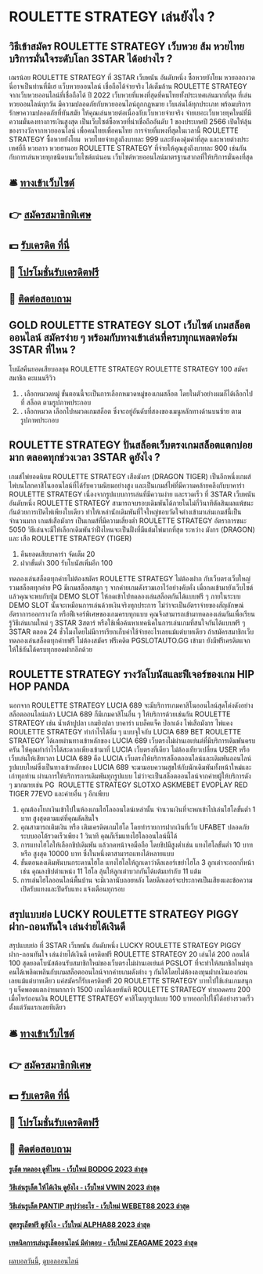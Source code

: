 # ROULETTE STRATEGY เล่นยังไง ?
## วิธีเข้าสมัคร ROULETTE STRATEGY เว็บหวย ส้ม หวยไทยบริการมั่นใจระดับโลก 3STAR ได้อย่างไร ?
เณรน้อย ROULETTE STRATEGY ที่ 3STAR เว็บพนัน อันดับหนึ่ง ซื้อหวยยังโยม หวยออกงวดนี่อาจเป็นท่านที่มีเฮ เเว็บหวยออนไลน์ เชื่อถือได้จ่ายจริง ได้เต็มล้าน ROULETTE STRATEGY จากเว็บหวยออนไลน์ที่เชื่อถือได้ ปี 2022 เว็บหวยที่แพงที่สุดที่คนไทยทั้งประเทศเล่นมากที่สุด ที่เล่นหวยออนไลน์ทุกวัน มีความปลอดภัยกับหวยออนไลน์ถูกกฎหมาย เว็บเล่นได้ทุกประเภท พร้อมบริการรักษาความปลอดภัยที่ทันสมัย ให้คุณเล่นหวยต่อเนื่องกับเว็บหวยจ่ายจริง จ่ายเยอะเว็บหวยยุคใหม่ที่มีความมั่นคงทางการเงินสูงสุด เป็นเว็บไซต์ซื้อหวยที่น่าเชื่อถืออันดับ 1 ของประเทศปี 2566 เปิดให้ลุ้นของรางวัลจากหวยออนไลน์ เพื่อคนไทยเพื่อคนไทย การจ่ายที่แพงที่สุดในเวลานี้ ROULETTE STRATEGY ซื้อหวยยังโยม  หวยไทยจ่ายสูงถึงบาทละ 999 และยังคงคุ้มค่าที่สุด และหวยต่างประเทศยี่กี หวยลาว หวยฮานอย ROULETTE STRATEGY ที่จ่ายให้คุณสูงถึงบาทละ 900 เช่นกัน กับการเล่นหวยทุกชนิดบนเว็บไซต์แน่นอน เว็บไซต์หวยออนไลน์มาตรฐานสากลที่ให้บริการมั่นคงที่สุด

## 🛎 [ทางเข้าเว็บไซต์](https://bit.ly/3SdLNi2)
## 👉 [สมัครสมาชิกพิเศษ](https://bit.ly/3SdLNi2)
## 💵 [รับเครดิต ที่นี่](https://bit.ly/3dyRKHj)
## 👑 [โปรโมชั่นรับเครดิตฟรี](https://bit.ly/3dyRKHj)
## 📱 [ติดต่อสอบถาม](https://bit.ly/3dyRKHj)

## GOLD ROULETTE STRATEGY SLOT เว็บไซต์ เกมสล็อตออนไลน์ สมัครง่าย ๆ พร้อมกับทางเข้าเล่นที่ครบทุกแพลตฟอร์ม 3STAR ที่ไหน ?
โบนัสคืนยอดเสียบอลชุด ROULETTE STRATEGY ROULETTE STRATEGY 100
สมัครสมาชิก
คะแนนรีวิว
1. . เลือกหมวดหมู่ ขั้นตอนนี้จะเป็นการเลือกหมวดหมู่ของเกมสล็อต โดยในตัวอย่างผมก็ได้เลือกไปที่ สล็อต ตามรูปภาพประกอบ
2. . เลือกหมวด เลือกไปหมวดเกมสล็อต ซึ่งจะอยู่อันดับที่สองของเมนูหลักทางด้านบนซ้าย ตามรูปภาพประกอบ

## ROULETTE STRATEGY ปั่นสล็อตเว็บตรงเกมสล็อตแตกบ่อยมาก ตลอดทุกช่วงเวลา 3STAR ดูยังไง ?
เกมส์ไพ่ยอดนิยม ROULETTE STRATEGY เสือมังกร (DRAGON TIGER) เป็นอีกหนึ่งเกมส์ไพ่บนโลกคาสิโนออนไลน์ที่ได้รับความนิยมอย่างสูง และเป็นเกมส์ไพ่ที่มีความคล้ายคลึงกับบาคาร่า ROULETTE STRATEGY เนื่องจากรูปแบบการเล่นที่มีความง่าย และรวดเร็ว ที่ 3STAR เว็บพนัน อันดับหนึ่ง ROULETTE STRATEGY สามารถจบรอบเดิมพันได้ภายในไม่กี่วินาทีตัดสินผลแพ้ชนะกันด้วยการเปิดไพ่เพียงใบเดียว ทำให้เหล่านักเดิมพันที่ใจใหญ่ชอบวัดใจต่างเข้ามาเล่นเกมส์นี้เป็นจำนวนมาก
เกมส์เสือมังกร เป็นเกมส์ที่มีความเสี่ยงต่ำ ROULETTE STRATEGY อัตราการชนะ 5050 วิธีเล่นจะมีให้เลือกเดิมพันว่าฝั่งไหนจะเป็นฝั่งที่มีแต้มไพ่มากที่สุด ระหว่าง มังกร (DRAGON) และ เสือ ROULETTE STRATEGY (TIGER)
1. คืนยอดเสียบาคาร่า จัดเต็ม 20
2. ฝากขั้นต่ำ 300 รับโบนัสเพิ่มอีก 100

ทดลองเล่นสล็อตทุกค่ายไม่ต้องสมัคร ROULETTE STRATEGY ไม่ต้องฝาก กับเว็บตรงเว็บใหญ่ รวมสล็อตทุกค่าย PG มีเกมสล็อตสนุก ๆ จากค่ายเกมดังรวมเอาไว้อย่างคับคั่ง เมื่อกดเข้ามายังเว็บไซต์แล้วคุณจะพบกับปุ่ม DEMO SLOT ให้กดเข้าไปทดลองเล่นสล็อตกันได้แบบฟรี ๆ ภายในระบบ DEMO SLOT นั้นจะเหมือนการเล่นด้วยเงินจริงทุกประการ ไม่ว่าจะเป็นอัตราจ่ายของสัญลักษณ์ อัตราการออกรางวัล หรือฟีเจอร์พิเศษของเกมครบทุกแบบ คุณจึงสามารถเข้ามาทดลองเล่นกันเพื่อเรียนรู้วิธีเล่นเกมใหม่ ๆ 3STAR 3สตาร์ หรือใช้เพื่อค้นหาเทคนิคในการเล่นเกมที่สนใจกันได้แบบฟรี ๆ 3STAR ตลอด 24 ชั่วโมงโดยไม่มีการเรียกเก็บค่าใช้จ่ายอะไรเลยแม้แต่บาทเดียว ถ้าสมัครสมาชิกเว็บทดลองเล่นสล็อตทุกค่ายฟรี ไม่ต้องสมัคร ฟรีเคดิต PGSLOTAUTO.GG เข้ามา ยังมีฟรีเครดิตแจกให้ใช้กันได้ครบทุกยอดฝากอีกด้วย

## ROULETTE STRATEGY รางวัลโบนัสและฟีเจอร์ของเกม HIP HOP PANDA
นอกจาก ROULETTE STRATEGY LUCIA 689 จะมีบริการเกมคาสิโนออนไลน์สุดโด่งดังอย่างสล็อตออนไลน์แล้ว LUCIA 689 ก็มีเกมคาสิโนอื่น ๆ ให้บริการด้วยเช่นกัน ROULETTE STRATEGY เช่น น้ำเต้าปูปลา เกมยิงปลา บาคาร่า แบล็คแจ็ค ป๊อกเด้ง ไพ่เสือมังกร ไพ่แคง ROULETTE STRATEGY ทำกำไรได้อิ่ม ๆ แบบจุใจกับ LUCIA 689 BET ROULETTE STRATEGY ได้เลยผ่านทางเข้าหลักของ LUCIA 689 เว็บตรงไม่ผ่านเอเย่นต์ที่มีบริการเดิมพันครบครัน ให้คุณทำกำไรได้สะดวกเพียงเข้ามาที่ LUCIA เว็บตรงที่เดียว ไม่ต้องเทียวเปลี่ยน USER หรือเว็บเล่นให้เสียเวลา
LUCIA 689 คือ LUCIA เว็บตรงให้บริการสล็อตออนไลน์และเดิมพันออนไลน์รูปแบบใหม่ซึ่งเป็นทางเข้าหลักของ LUCIA 689 จะมามอบความสุขให้กับนักเดิมพันทั้งหน้าใหม่และเก่าทุกท่าน ผ่านการให้บริการการเดิมพันทุกรูปแบบ ไม่ว่าจะเป็นสล็อตออนไลน์จากค่ายผู้ให้บริการดัง ๆ มากมายเช่น PG  ROULETTE STRATEGY SLOTXO ASKMEBET EVOPLAY RED TIGER 77EVO และค่ายอื่น ๆ อีกเพียบ
1. คุณต้องโยกเงินเข้าไปในห้องเกมไฮโลออนไลน์เหล่านั้น จำนวนเงินที่จะพกเข้าไปเล่นไฮโลขั้นต่ำ 1 บาท สูงสุดตามแต่ที่คุณตัดสินใจ
2. คุณสามารถเติมเงิน หรือ เติมเครดิตเกมไฮโล โดยทำรายการฝากเงินที่เว็บ UFABET ปลอดภัย ระบบออโต้รวดเร็วเพียง 1 วินาที คุณก็เริ่มแทงไฮโลออนไลน์นี้ได้
3. การแทงไฮโลให้เลือกชิปเดิมพัน แล้วกดหน้าจอมือถือ โดยชิปมีสูงต่ำเช่น แทงไฮโลขั้นต่ำ 10 บาท หรือ สูงสุด 10000 บาท ซึ่งในหนึ่งตาสามารถแทงได้หลายแบบ
4. ขั้นตอนลงเดิมพันบนกระดานไฮโล แทงไฮโลให้ถูกเดาว่าดีลเลอร์เขย่าไฮโล 3 ลูกเต๋าจะออกกี่หน้า เช่น คุณลงชิปตำแหน่ง 11 ไฮโล ลุ้นให้ลูกเต๋าบวกกันได้แต้มเท่ากับ 11 แต้ม
5. การเล่นไฮโลออนไลน์พื้นบ้าน จะมีเวลานับถอยหลัง โดยดีลเลอร์จะประกาศเป็นเสียงและข้อความ เปิดรับแทงและปิดรับแทง แจ้งเตือนทุกรอบ

## สรุปแบบย่อ LUCKY ROULETTE STRATEGY PIGGY ฝาก-ถอนทันใจ เล่นง่ายได้เงินดี
สรุปแบบย่อ ที่ 3STAR เว็บพนัน อันดับหนึ่ง LUCKY ROULETTE STRATEGY PIGGY ฝาก-ถอนทันใจ เล่นง่ายได้เงินดี เครดิตฟรี ROULETTE STRATEGY 20 เล่นได้ 200 ถอนได้ 100 สุดยอดโบนัสต้อนรับสมาชิกใหม่ของเว็บตรงไม่ผ่านเอเย่นต์ PGSLOT ที่จะทำให้สมาชิกใหม่ทุกคนได้เพลิดเพลินกับเกมสล็อตออนไลน์จากค่ายเกมดังต่าง ๆ กันได้โดยไม่ต้องลงทุนฝากเงินเองก่อนเลยแม้แต่บาทเดียว แค่สมัครก็รับเครดิตฟรี 20 ROULETTE STRATEGY บาทไปใช้เล่นเกมสนุก ๆ แจ็คพอตแตกง่ายมากกว่า 1500 เกมได้เลยทันที ROULETTE STRATEGY ทำยอดครบ 200 เมื่อไหร่ถอนเงิน ROULETTE STRATEGY คาสิโนทุกรูปแบบ 100 บาทออกไปใช้ได้อย่างรวดเร็วตั้งแต่วันแรกเลยทีเดียว

## 🛎 [ทางเข้าเว็บไซต์](https://bit.ly/3SdLNi2)
## 👉 [สมัครสมาชิกพิเศษ](https://bit.ly/3SdLNi2)
## 💵 [รับเครดิต ที่นี่](https://bit.ly/3dyRKHj)
## 👑 [โปรโมชั่นรับเครดิตฟรี](https://bit.ly/3dyRKHj)
## 📱 [ติดต่อสอบถาม](https://bit.ly/3dyRKHj)

#### [รูเล็ต ทดลอง ดูที่ไหน - เว็บใหม่ BODOG 2023 ล่าสุด](https://atom.io/themes/รูเล็ต%20ทดลอง%20ดูที่ไหน%20-%20เว็บใหม่%20bodog%202023%20ล่าสุด)
#### [วิธีเล่นรูเล็ต ให้ได้เงิน ดูยังไง - เว็บใหม่ VWIN 2023 ล่าสุด](https://atom.io/themes/วิธีเล่นรูเล็ต%20ให้ได้เงิน%20ดูยังไง%20-%20เว็บใหม่%20vwin%202023%20ล่าสุด)
#### [วิธีเล่นรูเล็ต PANTIP สรุปว่าอะไร - เว็บใหม่ WEBET88 2023 ล่าสุด](https://atom.io/themes/วิธีเล่นรูเล็ต%20pantip%20สรุปว่าอะไร%20-%20เว็บใหม่%20webet88%202023%20ล่าสุด)
#### [สูตรรูเล็ตฟรี ดูยังไง - เว็บใหม่ ALPHA88 2023 ล่าสุด](https://atom.io/themes/สูตรรูเล็ตฟรี%20ดูยังไง%20-%20เว็บใหม่%20alpha88%202023%20ล่าสุด)
#### [เทคนิคการเล่นรูเล็ตออนไลน์ มีคำตอบ - เว็บใหม่ ZEAGAME 2023 ล่าสุด](https://atom.io/themes/เทคนิคการเล่นรูเล็ตออนไลน์%20มีคำตอบ%20-%20เว็บใหม่%20zeagame%202023%20ล่าสุด)

[ผลบอลวันนี้](https://siamsport.tv "ผลบอลวันนี้"), [ดูบอลออนไลน์](https://siamsport.tv/ดูบอลสด "ดูบอลออนไลน์")